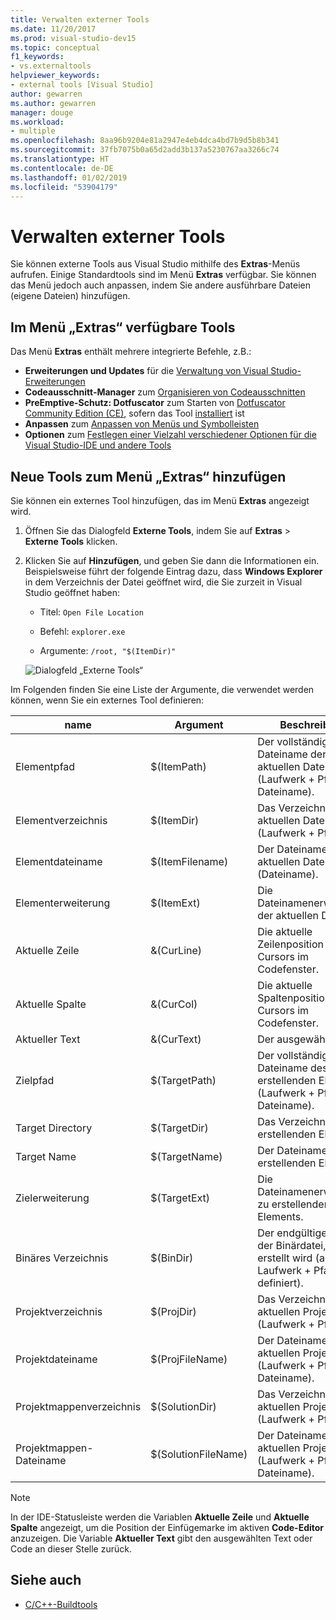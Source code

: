 ```yaml
---
title: Verwalten externer Tools
ms.date: 11/20/2017
ms.prod: visual-studio-dev15
ms.topic: conceptual
f1_keywords:
- vs.externaltools
helpviewer_keywords:
- external tools [Visual Studio]
author: gewarren
ms.author: gewarren
manager: douge
ms.workload:
- multiple
ms.openlocfilehash: 8aa96b9204e81a2947e4eb4dca4bd7b9d5b8b341
ms.sourcegitcommit: 37fb7075b0a65d2add3b137a5230767aa3266c74
ms.translationtype: HT
ms.contentlocale: de-DE
ms.lasthandoff: 01/02/2019
ms.locfileid: "53904179"
---
```

# <a name="manage-external-tools"></a>Verwalten externer Tools

Sie können externe Tools aus Visual Studio mithilfe des **Extras**-Menüs aufrufen. Einige Standardtools sind im Menü **Extras** verfügbar. Sie können das Menü jedoch auch anpassen, indem Sie andere ausführbare Dateien (eigene Dateien) hinzufügen.

## <a name="tools-available-on-the-tools-menu"></a>Im Menü „Extras“ verfügbare Tools

Das Menü **Extras** enthält mehrere integrierte Befehle, z.B.:

* **Erweiterungen und Updates** für die [Verwaltung von Visual Studio-Erweiterungen](finding-and-using-visual-studio-extensions.md)
* **Codeausschnitt-Manager** zum [Organisieren von Codeausschnitten](code-snippets.md)
* **PreEmptive-Schutz: Dotfuscator** zum Starten von [Dotfuscator Community Edition (CE)](dotfuscator/index.md), sofern das Tool [installiert](dotfuscator/install.md) ist
* **Anpassen** zum [Anpassen von Menüs und Symbolleisten](how-to-customize-menus-and-toolbars-in-visual-studio.md)
* **Optionen** zum [Festlegen einer Vielzahl verschiedener Optionen für die Visual Studio-IDE und andere Tools](reference/options-dialog-box-visual-studio.md)

## <a name="add-new-tools-to-the-tools-menu"></a>Neue Tools zum Menü „Extras“ hinzufügen

Sie können ein externes Tool hinzufügen, das im Menü **Extras** angezeigt wird.

1. Öffnen Sie das Dialogfeld **Externe Tools**, indem Sie auf **Extras** > **Externe Tools** klicken.

1. Klicken Sie auf **Hinzufügen**, und geben Sie dann die Informationen ein. Beispielsweise führt der folgende Eintrag dazu, dass **Windows Explorer** in dem Verzeichnis der Datei geöffnet wird, die Sie zurzeit in Visual Studio geöffnet haben:

   * Titel: `Open File Location`

   * Befehl: `explorer.exe`

   * Argumente: `/root, "$(ItemDir)"`

   ![Dialogfeld „Externe Tools“](media/external-tools-dialog.png)

Im Folgenden finden Sie eine Liste der Argumente, die verwendet werden können, wenn Sie ein externes Tool definieren:

|name|Argument|Beschreibung|
|----------|--------------|-----------------|
|Elementpfad|$(ItemPath)|Der vollständige Dateiname der aktuellen Datei (Laufwerk + Pfad + Dateiname).|
|Elementverzeichnis|$(ItemDir)|Das Verzeichnisses der aktuellen Datei (Laufwerk + Pfad).|
|Elementdateiname|$(ItemFilename)|Der Dateiname der aktuellen Datei (Dateiname).|
|Elementerweiterung|$(ItemExt)|Die Dateinamenerweiterung der aktuellen Datei.|
|Aktuelle Zeile|&(CurLine)|Die aktuelle Zeilenposition des Cursors im Codefenster.|
|Aktuelle Spalte|&(CurCol)|Die aktuelle Spaltenposition des Cursors im Codefenster.|
|Aktueller Text|&(CurText)|Der ausgewählte Text.|
|Zielpfad|$(TargetPath)|Der vollständige Dateiname des zu erstellenden Elements (Laufwerk + Pfad + Dateiname).|
|Target Directory|$(TargetDir)|Das Verzeichnis des zu erstellenden Elements.|
|Target Name|$(TargetName)|Der Dateiname des zu erstellenden Elements.|
|Zielerweiterung|$(TargetExt)|Die Dateinamenerweiterung zu erstellenden Elements.|
|Binäres Verzeichnis|$(BinDir)|Der endgültige Position der Binärdatei, die erstellt wird (als Laufwerk + Pfad definiert).|
|Projektverzeichnis|$(ProjDir)|Das Verzeichnisses des aktuellen Projekts (Laufwerk + Pfad).|
|Projektdateiname|$(ProjFileName)|Der Dateiname des aktuellen Projekts (Laufwerk + Pfad + Dateiname).|
|Projektmappenverzeichnis|$(SolutionDir)|Das Verzeichnisses der aktuellen Projektmappe (Laufwerk + Pfad).|
|Projektmappen-Dateiname|$(SolutionFileName)|Der Dateiname der aktuellen Projektmappe (Laufwerk + Pfad + Dateiname).|

> [!NOTE]
> In der IDE-Statusleiste werden die Variablen **Aktuelle Zeile** und **Aktuelle Spalte** angezeigt, um die Position der Einfügemarke im aktiven **Code-Editor** anzuzeigen. Die Variable **Aktueller Text** gibt den ausgewählten Text oder Code an dieser Stelle zurück.

## <a name="see-also"></a>Siehe auch

- [C/C++-Buildtools](/cpp/build/reference/c-cpp-build-tools)

